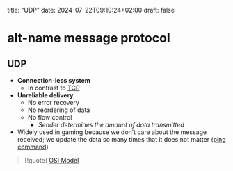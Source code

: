 title: “UDP” date: 2024-07-22T09:10:24+02:00 draft: false

# alt-name message protocol

## UDP

-   **Connection-less system**
    -   In contrast to [TCP](/Notes/posts/Network/Ref_OSI/TCP)
-   **Unreliable delivery**
    -   No error recovery
    -   No reordering of data
    -   No flow control
        -   *Sender determines the amount of data transmitted*
-   Widely used in gaming because we don’t care about the message
    received; we update the data so many times that it does not matter
    ([ping command](/Notes/posts/ping_command))

> \[!quote\] [OSI Model](/Notes/posts/MAIN_Network+/OSI_Model)
